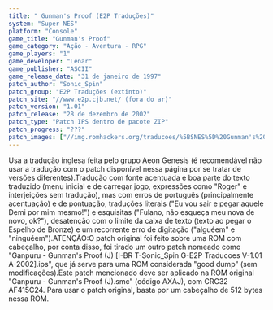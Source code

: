 ```yaml
---
title: " Gunman's Proof (E2P Traduções)"
system: "Super NES"
platform: "Console"
game_title: "Gunman's Proof"
game_category: "Ação - Aventura - RPG"
game_players: "1"
game_developer: "Lenar"
game_publisher: "ASCII"
game_release_date: "31 de janeiro de 1997"
patch_author: "Sonic_Spin"
patch_group: "E2P Traduções (extinto)"
patch_site: "//www.e2p.cjb.net/ (fora do ar)"
patch_version: "1.01"
patch_release: "28 de dezembro de 2002"
patch_type: "Patch IPS dentro de pacote ZIP"
patch_progress: "???"
patch_images: ["//img.romhackers.org/traducoes/%5BSNES%5D%20Gunman's%20Proof%20-%20E2P%20Traducoes%20-%201.png","//img.romhackers.org/traducoes/%5BSNES%5D%20Gunman's%20Proof%20-%20E2P%20Traducoes%20-%202.png","//img.romhackers.org/traducoes/%5BSNES%5D%20Gunman's%20Proof%20-%20E2P%20Traducoes%20-%203.png"]
---
```

Usa a tradução inglesa feita pelo grupo Aeon Genesis (é recomendável não usar a tradução com o patch disponível nessa página por se tratar de versões diferentes).Tradução com fonte acentuada e boa parte do texto traduzido (menu inicial e de carregar jogo, expressões como "Roger" e interjeições sem tradução), mas com erros de português (principalmente acentuação) e de pontuação, traduções literais ("Eu vou sair e pegar aquele Demi por mim mesmo!") e esquisitas ("Fulano, não esqueça meu nova de novo, ok?"), desatenção com o limite da caixa de texto (texto ao pegar o Espelho de Bronze) e um recorrente erro de digitação ("alguéem" e "ninguéem").ATENÇÃO:O patch original foi feito sobre uma ROM com cabeçalho, por conta disso, foi tirado um outro patch nomeado como "Ganpuru - Gunman's Proof (J) [I-BR T-Sonic_Spin G-E2P Traducoes V-1.01 A-2002].ips", que já serve para uma ROM considerada "good dump" (sem modificações).Este patch mencionado deve ser aplicado na ROM original "Ganpuru - Gunman's Proof (J).smc" (código AXAJ), com CRC32 AF415C24. Para usar o patch original, basta por um cabeçalho de 512 bytes nessa ROM.
